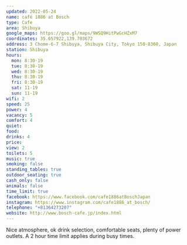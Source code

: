 ```yaml
---
updated: 2022-05-24
name: café 1886 at Bosch
type: Cafe
area: Shibuya
google_maps: https://goo.gl/maps/9WSQ9HitPwGcHZxM7
coordinates: 35.657922,139.703672
address: 3 Chome-6-7 Shibuya, Shibuya City, Tokyo 150-8360, Japan
station: Shibuya
hours:
  mon: 8:30-19
  tue: 8:30-19
  wed: 8:30-19
  thu: 8:30-19
  fri: 8:30-19
  sat: 11-19
  sun: 11-19
wifi: 2
speed: 25
power: 4
vacancy: 5
comfort: 4
quiet:
food:
drinks: 4
price:
view: 2
toilets: 5
music: true
smoking: false
standing_tables: true
outdoor_seating: true
cash_only: false
animals: false
time_limit: true
facebook: https://www.facebook.com/cafe1886atBoschJapan
instagram: https://www.instagram.com/cafe1886_at_bosch/
telephone: "+81364273207"
website: http://www.bosch-cafe.jp/index.html
---
```


Nice atmosphere, ok drink selection, comfortable seats, plenty of power outlets. A 2 hour time limit applies during busy times.
